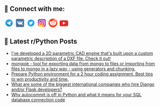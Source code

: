 ## 🔎 Connect with me:
[<img src="https://github.com/bullbesh/bullbesh/blob/main/images/Telegram.png" width="32" height="32" />](https://t.me/bullbesh)
[<img src="https://github.com/bullbesh/bullbesh/blob/main/images/VK.png" width="32" height="32" />](https://vk.com/bullbesh)
[<img src="https://github.com/bullbesh/bullbesh/blob/main/images/Twitter.png" width="32" height="32" />](https://twitter.com/bullbesh1)
[<img src="https://github.com/bullbesh/bullbesh/blob/main/images/Instagram.png" width="32" height="32" />](https://www.instagram.com/bullbesh)
[<img src="https://github.com/bullbesh/bullbesh/blob/main/images/Reddit.png" width="32" height="32" />](https://www.reddit.com/user/bullbesh)
[<img src="https://github.com/bullbesh/bullbesh/blob/main/images/YouTube.png" width="32" height="32" />](https://www.youtube.com/channel/UCtfjRs6uzgq5mfm8S06WTcg)

## 📕 Latest r/Python Posts
<!-- BLOG-POST-LIST:START -->
- [I&#39;ve developed a 2D parametric CAD engine that&#39;s built upon a custom parametric description of a DXF file. Check it out!](https://www.reddit.com/r/Python/comments/16tttqr/ive_developed_a_2d_parametric_cad_engine_thats/)
- [mongoie - tool for exporting data from mongo to files or importing from files to mongo in a lazy way - using generators and chunking.](https://www.reddit.com/r/Python/comments/16ttpuv/mongoie_tool_for_exporting_data_from_mongo_to/)
- [Prepare Python environment for a 2 hour coding assignment. Best tips to win productivity and time.](https://www.reddit.com/r/Python/comments/16tsli8/prepare_python_environment_for_a_2_hour_coding/)
- [What are some of the biggest international companies who hire Django and/or Flask developers?](https://www.reddit.com/r/Python/comments/16ts68v/what_are_some_of_the_biggest_international/)
- [Why autocommit is off in Python and what it means for your SQL database connection code](https://www.reddit.com/r/Python/comments/16trk7b/why_autocommit_is_off_in_python_and_what_it_means/)
<!-- BLOG-POST-LIST:END -->

